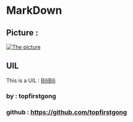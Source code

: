 # MarkDown

## Picture :
[![The picture](https://images.pexels.com/photos/417054/pexels-photo-417054.jpeg?auto=compress&cs=tinysrgb&w=1260&h=750&dpr=1)](https://www.pexels.com)

## UIL
This is a UIL : [BiliBili](https://www.bilibili.com)

### by : topfirstgong
### github : https://github.com/topfirstgong